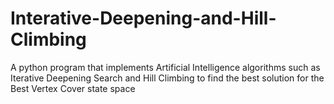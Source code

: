 # Interative-Deepening-and-Hill-Climbing
A python program that implements Artificial Intelligence algorithms such as Iterative Deepening Search and Hill Climbing to find the best solution for the Best Vertex Cover state space

